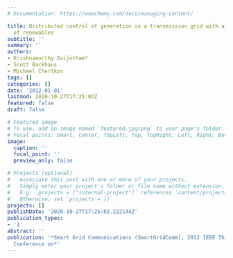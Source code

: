 ```yaml
---
# Documentation: https://wowchemy.com/docs/managing-content/

title: Distributed control of generation in a transmission grid with a high penetration
  of renewables
subtitle: ''
summary: ''
authors:
- Krishnamurthy Dvijotham*
- Scott Backhaus
- Michael Chertkov
tags: []
categories: []
date: '2012-01-01'
lastmod: 2020-10-27T17:25:02Z
featured: false
draft: false

# Featured image
# To use, add an image named `featured.jpg/png` to your page's folder.
# Focal points: Smart, Center, TopLeft, Top, TopRight, Left, Right, BottomLeft, Bottom, BottomRight.
image:
  caption: ''
  focal_point: ''
  preview_only: false

# Projects (optional).
#   Associate this post with one or more of your projects.
#   Simply enter your project's folder or file name without extension.
#   E.g. `projects = ["internal-project"]` references `content/project/deep-learning/index.md`.
#   Otherwise, set `projects = []`.
projects: []
publishDate: '2020-10-27T17:25:02.222144Z'
publication_types:
- '1'
abstract: ''
publication: '*Smart Grid Communications (SmartGridComm), 2012 IEEE Third International
  Conference on*'
---
```

